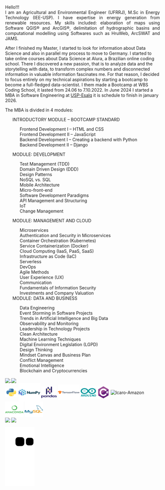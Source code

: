 <p align="justify" font="Arial">
Hello!!! </br>
  I am an Agricultural and Environmental Engineer (UFRRJ), M.Sc in Energy Technology (IEE-USP). I have expertise in energy generation from renewable resources. My skills included: elaboration of maps using Software QGIS® and ArcGIS®, delimitation of hydrographic basins and computational modelling using Softwares such as HruWeb, ArcSWAT and JAMS.</br>
<p font-family:"Arial" font-size: 2em;  >
After I finished my Master, I started to look for information about Data Science and also in parallel my process to move to Germany. I started to take online courses about Data Science at Alura, a Brazilian online coding school. There I discovered a new passion, that is to analyze data and the storytelling with data, to transform complex numbers and disconnected information in valuable information fascinates me. For that reason, I decided to focus entirely on my technical aspirations by starting a bootcamp to become a full-fledged data-scientist. I them made a Bootcamp at WBS Coding School, it lasted from 24.06 to 7.10.2022.  
In June 2024 I started a MBA in Software Engineering at <a href="https://mbauspesalq.com/cursos/mba-em-engenharia-de-software">USP-Esalq</a> it is schedule to finish in january 2026. </p>
  
 <section>
  The MBA is divided in 4 modules:
  
<ul style="list-style-type:disc">
INTRODUCTORY MODULE – BOOTCAMP STANDARD
  <ul style="list-style-type:none">
    <li>Frontend Development I – HTML and CSS</li>
    <li>Frontend Development II – JavaScript</li>
    <li>Backend Development I – Creating a backend with Python</li>
    <li>Backend Development II – Django</li>
  </ul>
  
MODULE: DEVELOPMENT

  <ul style="list-style-type:none">
     <li>Test Management (TDD)</li>
     <li>Domain Driven Design (DDD)</li>
     <li>Design Patterns</li>
     <li>NoSQL vs. SQL</li>
     <li>Mobile Architecture</li>
     <li>Micro-front-end</li>
     <li>Software Development Paradigms</li>
     <li>API Management and Structuring</li>
     <li>IoT</li>
     <li>Change Management</li>
  </ul>
  
MODULE: MANAGEMENT AND CLOUD
  <ul style="list-style-type:none">
      <li>Microservices</li>
      <li>Authentication and Security in Microservices</li>
      <li>Container Orchestration (Kubernetes)</li>
      <li>Service Containerization (Docker)</li>
      <li>Cloud Computing (IaaS, PaaS, SaaS)</li>
      <li>Infrastructure as Code (IaC)</li>
      <li>Serverless</li>
      <li>DevOps</li>
      <li>Agile Methods</li>
      <li>User Experience (UX)</li>
      <li>Communication</li>
      <li>Fundamentals of Information Security</li>
      <li>Investments and Company Valuation</li>
  </ul>
MODULE: DATA AND BUSINESS
  <ul style="list-style-type:none">
      <li>Data Engineering</li>
      <li>Event Storming in Software Projects</li>
      <li>Trends in Artificial Intelligence and Big Data</li>
      <li>Observability and Monitoring</li>
      <li>Leadership in Technology Projects</li>
      <li>Clean Architecture</li>
      <li>Machine Learning Techniques</li>
      <li>Digital Environment Legislation (LGPD)</li>
      <li>Design Thinking</li>
      <li>Mindset Canvas and Business Plan</li>
      <li>Conflict Management</li>
      <li>Emotional Intelligence</li>
      <li>Blockchain and Cryptocurrencies</li>
    </ul>
</ul>
</section>

<div style="display: inline_block">
<a href="https://github.com/icaromisquita/github-readme-stats">
  <img align="center" height="180em" src="https://github-readme-stats.vercel.app/api?username=icaromisquita&count_private=true&show_icons=true&theme=dark"" />
</a>
<a href="https://github.com/icaromisquita/github-readme-stats">
  <img align="center" height="180em" src="https://github-readme-stats.vercel.app/api/top-langs/?username=icaromisquita" />
</a>
</div>  
<div style="display: inline_block">                            
  <img align="center" alt="Icaro-Python" height="30" width="40" src="https://raw.githubusercontent.com/devicons/devicon/master/icons/python/python-original.svg">
  <img align="center" alt="Icaro-Numpy" height="60" width="70" src="https://raw.githubusercontent.com/devicons/devicon/master/icons/numpy/numpy-original-wordmark.svg">
  <img align="center" alt="Icaro-Pandas" height="40" width="50" src="https://raw.githubusercontent.com/devicons/devicon/master/icons/pandas/pandas-original-wordmark.svg">
  <img align="center" alt="Icaro-TensorFlow" height="50" width="70" src="https://raw.githubusercontent.com/devicons/devicon/master/icons/tensorflow/tensorflow-original-wordmark.svg">
  <img align="center" alt="Icaro-Arduino" height="40" width="50" src="https://raw.githubusercontent.com/devicons/devicon/master/icons/arduino/arduino-original-wordmark.svg">
  <img align="center" alt="Icaro-C" height="40" width="40" src="https://raw.githubusercontent.com/devicons/devicon/master/icons/csharp/csharp-original.svg">
  <img align="center" alt="Icaro-Amazon" height="60" width="70" src="https://cdn.jsdelivr.net/gh/devicons/devicon/icons/amazonwebservices/amazonwebservices-plain-wordmark.svg">
  <img align="center" alt="Icaro-Anaconda" height="50" width="60" src="https://raw.githubusercontent.com/devicons/devicon/master/icons/anaconda/anaconda-original-wordmark.svg">
  <img align="center" alt="Icaro-MySQL" height="50" width="60" src="https://raw.githubusercontent.com/devicons/devicon/master/icons/mysql/mysql-original-wordmark.svg">
</div>
<div>  
  <a href="mailto:icaromisquita@gmail.com"> <img align="center" src="https://img.shields.io/badge/Gmail-D14836?style=for-the-badge&logo=gmail&logoColor=white" target= "_blank"></a>
  <a href="https://www.linkedin.com/in/icaro-da-silva-misquita" target="_blank"> <img align="center" src="https://img.shields.io/badge/LinkedIn-0077B5?style=for-the-badge&logo=linkedin&logoColor=white" ></a>
</div> 

![snake gif](https://github.com/icaromisquita/icaromisquita/blob/output/github-contribution-grid-snake.svg)
